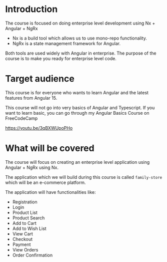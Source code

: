 # Introduction

The course is focused on doing enterprise level development using Nx + Angular + NgRx

- Nx is a build tool which allows us to use mono-repo functionality.
- NgRx is a state management framework for Angular.

Both tools are used widely with Angular in enterprise. The purpose of the course is to make you ready for enterprise level code.


# Target audience

This course is for everyone who wants to learn Angular and the latest features from Angular 15.

This course will not go into very basics of Angular and Typescript. If you want to learn basic, you can go through my Angular Basics Course on FreeCodeCamp

https://youtu.be/3qBXWUpoPHo


# What will be covered

The course will focus on creating an enterprise level application using Angular + NgRx using Nx.

The application which we will build during this course is called `family-store` which will be an e-commerce platform.

The application will have functionalities like:

- Registration 
- Login
- Product List
- Product Search 
- Add to Cart
- Add to Wish List
- View Cart
- Checkout
- Payment
- View Orders
- Order Confirmation

